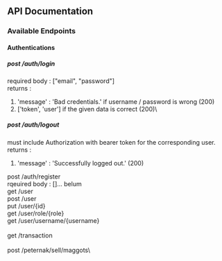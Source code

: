 ## API Documentation
### Available Endpoints

#### Authentications
##### post /auth/login

required body : ["email", "password"]\
returns : 
1. 'message' : 'Bad credentials.' if username / password is wrong (200)
2. ['token', 'user'] if the given data is correct (200)\

##### post /auth/logout
must include Authorization with bearer token for the corresponding user.\
returns :
1. 'message' : 'Successfully logged out.' (200)

post /auth/register\
rqeuired body : []... belum
\
get /user\
post /user\
put /user/{id}\
get /user/role/{role}\
get /user/username/{username}\
\
get /transaction\
\
post /peternak/sell/maggots\